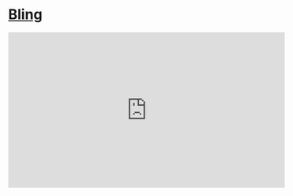 # [Bling](/wilcom-docs/Summary/summary_-_special/Bling)

<iframe src="https://www.youtube.com/embed/0slVJSfEdY4" frameborder="0" 
      allow="accelerometer; autoplay; clipboard-write; encrypted-media; gyroscope; picture-in-picture" 
      allowfullscreen="" style="width: 560px; height: 315px;">
</iframe>
